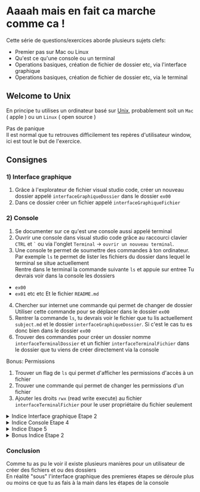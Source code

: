# Aaaah mais en fait ca marche comme ca !

Cette série de questions/exercices aborde plusieurs sujets clefs:

- Premier pas sur Mac ou Linux
- Qu'est ce qu'une console ou un terminal
- Operations basiques, création de fichier de dossier etc, via l'interface graphique
- Operations basiques, création de fichier de dossier etc, via le terminal

## Welcome to Unix

En principe tu utilises un ordinateur basé sur <a target="_blank" href="https://fr.wikipedia.org/wiki/Unix">Unix</a>, probablement soit un `Mac` ( apple ) ou un `Linux` ( open source )

Pas de panique</br>
Il est normal que tu retrouves difficilement tes repères d'utilisateur window, ici est tout le but de l'exercice.

## Consignes

### 1) Interface graphique

1. Grâce à l'explorateur de fichier visual studio code, créer un nouveau dossier appelé `interfaceGraphiqueDossier` dans le dossier `ex00`
2. Dans ce dossier créer un fichier appelé `interfaceGraphiqueFichier`

### 2) Console

1. Se documenter sur ce qu'est une console aussi appelé terminal
2. Ouvrir une console dans visual studio code grâce au raccourci clavier `CTRL` et <code>\`</code> ou via l'onglet `Terminal` -> `ouvrir un nouveau terminal`.
3. Une console te permet de soumettre des commandes à ton ordinateur. Par exemple `ls` te permet de lister les fichiers du dossier dans lequel le terminal se situe actuellement<br/>
   Rentre dans le terminal la commande suivante `ls` et appuie sur entree
   Tu devrais voir dans la console les dossiers

- `ex00`
- `ex01` etc etc
  Et le fichier `README.md`

4. Chercher sur internet une commande qui permet de changer de dossier
   Utiliser cette commande pour se déplacer dans le dossier `ex00`
5. Rentrer la commande `ls`, tu devrais voir le fichier que tu lis actuellement `subject.md` et le dossier `interfaceGraphiqueDossier`. Si c'est le cas tu es donc bien dans le dossier `ex00`
6. Trouver des commandes pour créer un dossier nomme `interfaceTerminalDossier` et un fichier `interfaceTerminalFichier` dans le dossier que tu viens de créer directement via la console

Bonus: Permissions

1. Trouver un flag de `ls` qui permet d'afficher les permissions d'accès à un fichier
2. Trouver une commande qui permet de changer les permissions d'un fichier
3. Ajouter les droits `rwx` (read write execute) au fichier `interfaceTerminalFichier` pour le user propriétaire du fichier seulement

<details> 
  <summary>Indice Interface graphique Etape 2 </summary>
   Le clique droit est ton ami
</details>

<details> 
  <summary>Indice Console Etape 4 </summary>
    La commande que tu cherches s'appelle <code>cd</code><br/>
    Attention <code>cd</code> sans préciser un nom de dossier te ramènera à la racine de ta session !<br/> Si jamais tu fais l'erreur, rentre la commande <code>cd -</code> ce te permettra de revenir là où tu étais
    Exemple <code>cd nom_du_dossier</code>
</details>

<details> 
  <summary>Indice Etape 5 </summary>
    La commande <a href="http://manpagesfr.free.fr/man/man2/mkdir.2.html" target="_blank">mkdir</a><br/>
    La commande <a href="https://www.delftstack.com/fr/howto/linux/how-to-create-a-file-in-linux-terminal/" target="_blank">touch</a>
</details>

<details> 
  <summary>Bonus Indice Etape 2 </summary>
    La commande <a href="http://manpagesfr.free.fr/man/man1/chmod.1.html" target="_blank">chmod</a><br/>
</details>

### Conclusion

Comme tu as pu le voir il existe plusieurs manières pour un utilisateur de créer des fichiers et ou des dossiers<br/>
En réalité "sous" l'interface graphique des premieres étapes se déroule plus ou moins ce que tu as fais à la main dans les étapes de la console

